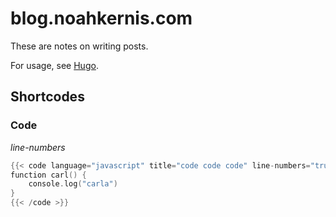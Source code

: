# blog.noahkernis.com

These are notes on writing posts. 

For usage, see [Hugo](https://gohugo.io/).

## Shortcodes

### Code

*line-numbers*

```go
{{< code language="javascript" title="code code code" line-numbers="true">}}
function carl() {
	console.log("carla")
}
{{< /code >}}
```